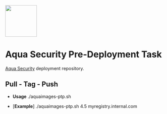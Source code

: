 <img src="https://avatars3.githubusercontent.com/u/12783832?s=200&v=4" height="100" width="100" />

# Aqua Security Pre-Deployment Task

[Aqua Security](https://www.aquasec.com) deployment repository.

## Pull - Tag - Push

* **Usage** ./aquaimages-ptp.sh <version> <tag>
   
* [**Example**]   ./aquaimages-ptp.sh 4.5 myregistry.internal.com

